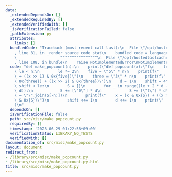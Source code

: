 ```yaml
---
data:
  _extendedDependsOn: []
  _extendedRequiredBy: []
  _extendedVerifiedWith: []
  _isVerificationFailed: false
  _pathExtension: py
  attributes:
    links: []
  bundledCode: "Traceback (most recent call last):\n  File \"/opt/hostedtoolcache/Python/3.11.4/x64/lib/python3.11/site-packages/onlinejudge_verify/documentation/build.py\"\
    , line 81, in _render_source_code_stat\n    bundled_code = language.bundle(\n\
    \                   ^^^^^^^^^^^^^^^^\n  File \"/opt/hostedtoolcache/Python/3.11.4/x64/lib/python3.11/site-packages/onlinejudge_verify/languages/python.py\"\
    , line 108, in bundle\n    raise NotImplementedError\nNotImplementedError\n"
  code: "def make_popcount(n):\n    print(\"def popcount(x):\")\n    le = 1\n    while\
    \ le < n:\n        le *= 2\n    five = \"5\" * n\n    print(f\"    x = (x & 0x{five})\
    \ + ((x >> 1) & 0x{five})\")\n    three = \"3\" * n\n    print(f\"    x = (x &\
    \ 0x{three}) + ((x >> 2) & 0x{three})\")\n    d = 1\n    shift = 4\n    while\
    \ shift < le:\n        S = []\n        for _ in range((le + 2 * d - 1) // (2 *\
    \ d)):\n            S += [\"0\"] * d\n            S += [\"f\"] * d\n        S\
    \ = \"\".join(S[-n:])\n        print(f\"    x = (x & 0x{S}) + ((x >> {shift})\
    \ & 0x{S})\")\n        shift <<= 1\n        d <<= 1\n    print(\"    return x\"\
    )\n"
  dependsOn: []
  isVerificationFile: false
  path: src/misc/make_popcount.py
  requiredBy: []
  timestamp: '2023-06-29 01:22:58+09:00'
  verificationStatus: LIBRARY_NO_TESTS
  verifiedWith: []
documentation_of: src/misc/make_popcount.py
layout: document
redirect_from:
- /library/src/misc/make_popcount.py
- /library/src/misc/make_popcount.py.html
title: src/misc/make_popcount.py
---
```

